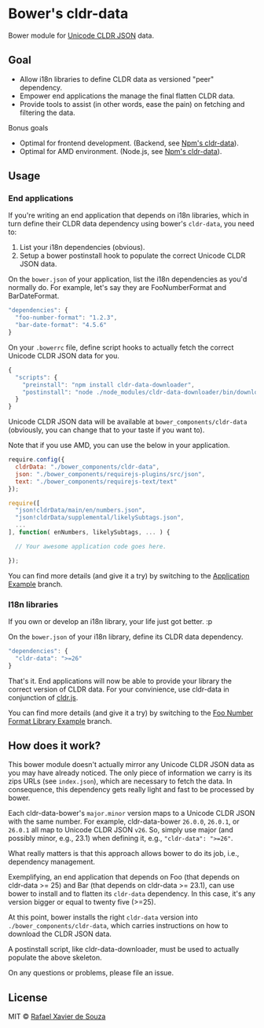 # Bower's cldr-data

Bower module for [Unicode CLDR JSON][] data.

[Unicode CLDR JSON]: http://cldr.unicode.org/index/cldr-spec/json

## Goal

- Allow i18n libraries to define CLDR data as versioned "peer" dependency.
- Empower end applications the manage the final flatten CLDR data.
- Provide tools to assist (in other words, ease the pain) on fetching and
  filtering the data.

Bonus goals

- Optimal for frontend development. (Backend, see [Npm's cldr-data][]).
- Optimal for AMD environment. (Node.js, see [Npm's cldr-data][]).

[Npm's cldr-data]: https://github.com/rxaviers/cldr-data-npm


## Usage

### End applications

If you're writing an end application that depends on i18n libraries, which
in turn define their CLDR data dependency using bower's `cldr-data`, you need
to:

1. List your i18n dependencies (obvious).
1. Setup a bower postinstall hook to populate the correct Unicode CLDR JSON data.

On the `bower.json` of your application, list the i18n dependencies as you'd
normally do. For example, let's say they are FooNumberFormat and BarDateFormat.

```javascript
"dependencies": {
  "foo-number-format": "1.2.3",
  "bar-date-format": "4.5.6"
}
```

On your `.bowerrc` file, define script hooks to actually fetch the correct
Unicode CLDR JSON data for you.

```javascript
{
  "scripts": {
    "preinstall": "npm install cldr-data-downloader",
    "postinstall": "node ./node_modules/cldr-data-downloader/bin/download.js -i bower_components/cldr-data/index.json -o bower_components/cldr-data/"
  }
}
```

Unicode CLDR JSON data will be available at
`bower_components/cldr-data` (obviously, you can change that to your taste if
you want to).

Note that if you use AMD, you can use the below in your application.

```javascript
require.config({
  cldrData: "./bower_components/cldr-data",
  json: "./bower_components/requirejs-plugins/src/json",
  text: "./bower_components/requirejs-text/text"
});

require([
  "json!cldrData/main/en/numbers.json",
  "json!cldrData/supplemental/likelySubtags.json",
  ...
], function( enNumbers, likelySubtags, ... ) {

  // Your awesome application code goes here.

});
```

You can find more details (and give it a try) by switching to the
[Application Example][] branch.

[Application Example]: https://github.com/rxaviers/cldr-data-bower/tree/example-application

### I18n libraries

If you own or develop an i18n library, your life just got better. :p

On the `bower.json` of your i18n library, define its CLDR data dependency.

```javascript
"dependencies": {
  "cldr-data": ">=26"
}
```

That's it. End applications will now be able to provide your library the correct
version of CLDR data. For your convinience, use cldr-data in conjunction of
[cldr.js][].

You can find more details (and give it a try) by switching to the
[Foo Number Format Library Example][] branch.

[cldr.js]: https://github.com/rxaviers/cldrjs
[Foo Number Format Library Example]: https://github.com/rxaviers/cldr-data-bower/tree/example-library-foo

## How does it work?

This bower module doesn't actually mirror any Unicode CLDR JSON data as you may
have already noticed. The only piece of information we carry is its zips URLs
(see `index.json`), which are necessary to fetch the data. In consequence, this
dependency gets really light and fast to be processed by bower.

Each cldr-data-bower's `major.minor` version maps to a Unicode CLDR JSON with
the same number. For example, cldr-data-bower `26.0.0`, `26.0.1`, or `26.0.1`
all map to Unicode CLDR JSON `v26`. So, simply use major (and possibly minor,
e.g., 23.1) when defining it, e.g., `"cldr-data": ">=26"`.

What really matters is that this approach allows bower to do its job, i.e.,
dependency management.

Exemplifying, an end application that depends on Foo (that depends on cldr-data
\>= 25) and Bar (that depends on cldr-data \>= 23.1), can use bower to install
and to flatten its `cldr-data` dependency. In this case, it's any version bigger
or equal to twenty five (>=25).

At this point, bower installs the right `cldr-data` version into
`./bower_components/cldr-data`, which carries instructions on how to download
the CLDR JSON data.

A postinstall script, like cldr-data-downloader, must be used to actually
populate the above skeleton.

On any questions or problems, please file an issue.

## License

MIT © [Rafael Xavier de Souza](http://rafael.xavier.blog.br)
